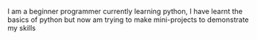 I am a beginner programmer currently learning python,
I have learnt the basics of python but now am trying to make mini-projects to demonstrate my skills
